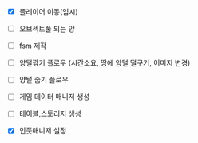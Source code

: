 - [x] 플레이어 이동(임시)
- [ ] 오브젝트풀 되는 양
- [ ] fsm 제작
- [ ] 양털깎기 플로우 (시간소요, 땅에 양털 떨구기, 이미지 변경)
- [ ] 양털 줍기 플로우
- [ ] 게임 데이터 매니저 생성
- [ ] 테이블,스토리지 생성
- [x] 인풋매니저 설정


